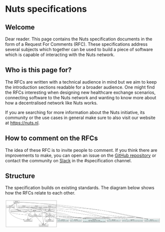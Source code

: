 # Nuts specifications

## Welcome
Dear reader. This page contains the Nuts specification documents in the form of a Request For Comments (RFC). These specifications address several subjects which together can be used to build a piece of software which is capable of interacting with the Nuts network.

## Who is this page for?

The RFCs are written with a technical audience in mind but we aim to keep the introduction sections readable for a broader audience. One might find the RFCs interesting when designing new healthcare exchange scenarios, connecting software to the Nuts network and wanting to know more about how a decentralised network like Nuts works.

If you are searching for more information about the Nuts initiative, its community or the use cases in general make sure to also visit our website at https://nuts.nl.

## How to comment on the RFCs

The idea of these RFC is to invite people to comment. If you think there are improvements to make, you can open an issue on the [GitHub repository](https://github.com/nuts-foundation/nuts-specification/tree/master/rfc) or contact the community on [Slack](https://join.slack.com/t/nuts-foundation/shared_invite/zt-yix61es0-kEMbrNdEgj89vyNZi49fYA) in the #specification channel.

## Structure

The specification builds on existing standards. The diagram below shows how the RFCs relate to each other.

![RFC structure](.gitbook/assets/spec-relations.svg)


